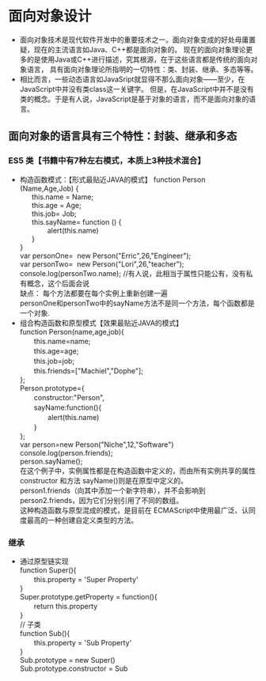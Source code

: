 # 面向对象设计
* 面向对象技术是现代软件开发中的重要技术之一。面向对象变成的好处毋庸置疑，现在的主流语言如Java、C++都是面向对象的。
现在的面向对象理论更多的是使用Java或C++进行描述，究其根源，在于这些语言都是传统的面向对象语言，
具有面向对象理论所指明的一切特性：类、封装、继承、多态等等。  
* 相比而言，一些动态语言如JavaSript就显得不那么面向对象——至少，在JavaScript中并没有类class这一关键字。
但是，在JavaScript中并不是没有类的概念。于是有人说，JavaScript是基于对象的语言，而不是面向对象的语言。

## 面向对象的语言具有三个特性：封装、继承和多态
### ES5 类【书籍中有7种左右模式，本质上3种技术混合】
* 构造函数模式：【形式最贴近JAVA的模式】 
function Person (Name,Age,Job) {  
      this.name = Name;    
      this.age = Age;   
      this.job= Job;    
      this.sayName= function () {        
              alert(this.name)     
      }    
}    
var personOne=  new Person("Erric",26,"Engineer");  
var personTwo=  new Person("Lori",26,"teacher");  
console.log(personTwo.name);  //有人说，此相当于属性只能公有，没有私有概念，这个后面会说  
缺点： 
每个方法都要在每个实例上重新创建一遍  
personOne和personTwo中的sayName方法不是同一个方法，每个函数都是一个对象.  
* 	组合构造函数和原型模式【效果最贴近JAVA的模式】  
function Person(name,age,job){    
　　this.name=name;  
　　this.age=age;  
　　this.job=job;  
　　this.friends=["Machiel","Dophe"];  
};  
Person.prototype={  
　　constructor:"Person",  
　　sayName:function(){  
　　　　alert(this.name)  
　　}  
};  
var person=new Person("Niche",12,"Software")  
console.log(person.friends);  
person.sayName();   
在这个例子中，实例属性都是在构造函数中定义的，而由所有实例共享的属性 constructor 和方法 sayName()则是在原型中定义的。  
person1.friends（向其中添加一个新字符串），并不会影响到 person2.friends，因为它们分别引用了不同的数组。  
这种构造函数与原型混成的模式，是目前在 ECMAScript中使用最广泛、认同度最高的一种创建自定义类型的方法。  
### 继承 
* 通过原型链实现  
function Super(){     
　　this.property = 'Super Property'       
}       
Super.prototype.getProperty = function(){    
　　return this.property   
}  
// 子类  
function Sub(){    
　　this.property = 'Sub Property'  
}    
Sub.prototype = new Super()    
Sub.prototype.constructor = Sub   
   

